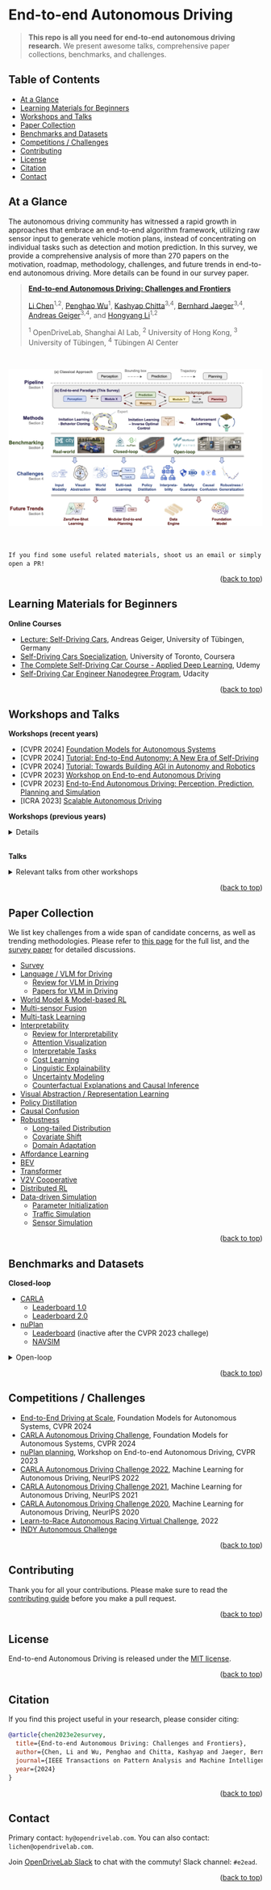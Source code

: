 <div id="top">

# End-to-end Autonomous Driving

> **This repo is all you need for end-to-end autonomous driving research.** We present awesome talks, comprehensive paper collections, benchmarks, and challenges.

<!-- ![](https://img.shields.io/badge/Record-137-673ab7.svg)
![](https://img.shields.io/badge/License-MIT-lightgrey.svg) -->

## Table of Contents

- [At a Glance](#at-a-glance)
- [Learning Materials for Beginners](#learning-materials-for-beginners)
- [Workshops and Talks](#workshops-and-talks)
- [Paper Collection](#paper-collection)
- [Benchmarks and Datasets](#benchmarks-and-datasets)
- [Competitions / Challenges](#competitions--challenges) 
- [Contributing](#contributing)
- [License](#license)
- [Citation](#citation)
- [Contact](#contact)

## At a Glance

The autonomous driving community has witnessed a rapid growth in approaches that embrace an end-to-end algorithm framework, utilizing raw sensor input to generate vehicle motion plans, instead of concentrating on individual tasks such as detection and motion prediction. In this survey, we provide a comprehensive analysis of more than 270 papers on the motivation, roadmap, methodology, challenges, and future trends in end-to-end autonomous driving. More details can be found in our survey paper.

> [**End-to-end Autonomous Driving: Challenges and Frontiers**](https://arxiv.org/abs/2306.16927)
>
> [Li Chen](https://scholar.google.com/citations?user=ulZxvY0AAAAJ&hl=en&authuser=1)<sup>1,2</sup>, [Penghao Wu](https://penghao-wu.github.io)<sup>1</sup>, [Kashyap Chitta](https://kashyap7x.github.io/)<sup>3,4</sup>, [Bernhard Jaeger](https://kait0.github.io/)<sup>3,4</sup>, [Andreas Geiger](https://www.cvlibs.net/)<sup>3,4</sup>, and [Hongyang Li](https://lihongyang.info/)<sup>1,2</sup>
> 
> <sup>1</sup> OpenDriveLab, Shanghai AI Lab, <sup>2</sup> University of Hong Kong, <sup>3</sup> University of Tübingen, <sup>4</sup> Tübingen AI Center
>

<br/>

![](assets/overview.jpg)

<br/>

``
If you find some useful related materials, shoot us an email or simply open a PR!
``

<p align="right">(<a href="#top">back to top</a>)</p>


## Learning Materials for Beginners
  
**Online Courses**
- [Lecture: Self-Driving Cars](https://uni-tuebingen.de/en/fakultaeten/mathematisch-naturwissenschaftliche-fakultaet/fachbereiche/informatik/lehrstuehle/autonomous-vision/lectures/self-driving-cars/), Andreas Geiger, University of Tübingen, Germany
- [Self-Driving Cars Specialization](https://www.coursera.org/specializations/self-driving-cars), University of Toronto, Coursera
- [The Complete Self-Driving Car Course - Applied Deep Learning](https://www.udemy.com/course/applied-deep-learningtm-the-complete-self-driving-car-course/), Udemy
- [Self-Driving Car Engineer Nanodegree Program](https://www.udacity.com/course/self-driving-car-engineer-nanodegree--nd0013), Udacity


<p align="right">(<a href="#top">back to top</a>)</p>
  
## Workshops and Talks

**Workshops (recent years)**
- [CVPR 2024] [Foundation Models for Autonomous Systems](https://opendrivelab.com/cvpr2024/workshop/)
- [CVPR 2024] [Tutorial: End-to-End Autonomy: A New Era of Self-Driving](https://wayve.ai/cvpr-e2ead-tutorial/)
- [CVPR 2024] [Tutorial: Towards Building AGI in Autonomy and Robotics](https://opendrivelab.com/cvpr2024/tutorial/)
- [CVPR 2023] [Workshop on End-to-end Autonomous Driving](https://opendrivelab.com/e2ead/cvpr23.html)
- [CVPR 2023] [End-to-End Autonomous Driving: Perception, Prediction, Planning and Simulation](https://e2ead.github.io/2023.html)
- [ICRA 2023] [Scalable Autonomous Driving](https://sites.google.com/view/icra2023av/home?authuser=0)

**Workshops (previous years)**
<details>

  - [NeurIPS 2022] [Machine Learning for Autonomous Driving](https://ml4ad.github.io/)
  - [IROS 2022] [Behavior-driven Autonomous Driving in Unstructured Environments](https://gamma.umd.edu/workshops/badue22/)
  - [ICRA 2022] [Fresh Perspectives on the Future of Autonomous Driving Workshop](https://www.self-driving-cars.org/)
  - [NeurIPS 2021] [Machine Learning for Autonomous Driving](https://ml4ad.github.io/2021/)
  - [NeurIPS 2020] [Machine Learning for Autonomous Driving](https://ml4ad.github.io/2020/)
  - [CVPR 2020] [Workshop on Scalability in Autonomous Driving](https://sites.google.com/view/cvpr20-scalability)

</details>
</br>

**Talks**
<details>
  <summary>Relevant talks from other workshops</summary>
  
  - [Common Misconceptions in Autonomous Driving](https://www.youtube.com/watch?v=x_42Fji1Z2M) - Andreas Geiger, Workshop on Autonomous Driving, CVPR 2023
  - [Learning Robust Policies for Self-Driving](https://www.youtube.com/watch?v=rm-1sPQV4zg) - Andreas Geiger, AVVision: Autonomous Vehicle Vision Workshop, ECCV 2022
  - [Autonomous Driving: The Way Forward](https://www.youtube.com/watch?v=XmtTjqimW3g) -  Vladlen Koltun, Workshop on AI for Autonomous Driving, ICML 2020
  - [Feedback in Imitation Learning: Confusion on Causality and Covariate Shift](https://www.youtube.com/watch?v=4VAwdCIBTG8) -  Sanjiban Choudhury and Arun Venkatraman, Workshop on AI for Autonomous Driving, ICML 2020
  
</details>
  
<p align="right">(<a href="#top">back to top</a>)</p>

## Paper Collection
We list key challenges from a wide span of candidate concerns, as well as trending methodologies. Please refer to [this page](./papers.md) for the full list, and the [survey paper](https://arxiv.org/abs/2306.16927) for detailed discussions.

- [Survey](./papers.md#survey)
- [Language / VLM for Driving](./papers.md#language--vlm-for-driving)
  - [Review for VLM in Driving](./papers.md#review-for-vlm-in-driving)
  - [Papers for VLM in Driving](./papers.md#papers-for-vlm-in-driving)
- [World Model & Model-based RL](./papers.md#world-model--model-based-rl)
- [Multi-sensor Fusion](./papers.md#multi-sensor-fusion)
- [Multi-task Learning](./papers.md#multi-task-learning)
- [Interpretability](./papers.md#interpretability)
  - [Review for Interpretability](./papers.md#review-for-interpretability)
  - [Attention Visualization](./papers.md#attention-visualization)
  - [Interpretable Tasks](./papers.md#interpretable-tasks)
  - [Cost Learning](./papers.md#cost-learning)
  - [Linguistic Explainability](./papers.md#linguistic-explainability)
  - [Uncertainty Modeling](./papers.md#uncertainty-modeling)
  - [Counterfactual Explanations and Causal Inference](./papers.md#counterfactual-explanations-and-causal-inference)
- [Visual Abstraction / Representation Learning](./papers.md#visual-abstraction--representation-learning)
- [Policy Distillation](./papers.md#policy-distillation)
- [Causal Confusion](./papers.md#causal-confusion)
- [Robustness](./papers.md#robustness)
  - [Long-tailed Distribution](./papers.md#long-tailed-distribution)
  - [Covariate Shift](./papers.md#covariate-shift)
  - [Domain Adaptation](./papers.md#domain-adaptation)
- [Affordance Learning](./papers.md#affordance-learning)
- [BEV](./papers.md#bev)
- [Transformer](./papers.md#transformer)
- [V2V Cooperative](./papers.md#v2v-cooperative)
- [Distributed RL](./papers.md#distributed-rl)
- [Data-driven Simulation](./papers.md#data-driven-simulation)
  - [Parameter Initialization](./papers.md#parameter-initialization)
  - [Traffic Simulation](./papers.md#traffic-simulation)
  - [Sensor Simulation](./papers.md#sensor-simulation)

<p align="right">(<a href="#top">back to top</a>)</p>

## Benchmarks and Datasets

**Closed-loop**
- [CARLA](https://leaderboard.carla.org/leaderboard/)
  - [Leaderboard 1.0](https://leaderboard.carla.org/get_started_v1/)
  - [Leaderboard 2.0](https://leaderboard.carla.org/get_started/)
- [nuPlan](https://www.nuscenes.org/nuplan)
  - [Leaderboard](https://eval.ai/web/challenges/challenge-page/1856/overview) (inactive after the CVPR 2023 challege)
  - [NAVSIM](https://github.com/autonomousvision/navsim)

<details>
  <summary>Open-loop</summary>
  
- [nuScenes](https://www.nuscenes.org/nuscenes)
- [nuPlan](https://www.nuscenes.org/nuplan)
- [Argoverse](https://www.argoverse.org/av2.html)
- [Waymo Open Dataset](https://waymo.com/open/)
  
</details>

<p align="right">(<a href="#top">back to top</a>)</p>

## Competitions / Challenges

- [End-to-End Driving at Scale](https://opendrivelab.com/challenge2024/#end_to_end_driving_at_scale), Foundation Models for Autonomous Systems, CVPR 2024
- [CARLA Autonomous Driving Challenge](https://opendrivelab.com/challenge2024/#carla), Foundation Models for Autonomous Systems, CVPR 2024
- [nuPlan planning](https://opendrivelab.com/AD23Challenge.html#nuplan_planning), Workshop on End-to-end Autonomous Driving, CVPR 2023
- [CARLA Autonomous Driving Challenge 2022](https://ml4ad.github.io/#challenge), Machine Learning for Autonomous Driving, NeurIPS 2022
- [CARLA Autonomous Driving Challenge 2021](https://ml4ad.github.io/2021/#challenge), Machine Learning for Autonomous Driving, NeurIPS 2021
- [CARLA Autonomous Driving Challenge 2020](https://ml4ad.github.io/2020/#challenge), Machine Learning for Autonomous Driving, NeurIPS 2020
- [Learn-to-Race Autonomous Racing Virtual Challenge](https://www.aicrowd.com/challenges/learn-to-race-autonomous-racing-virtual-challenge), 2022
- [INDY Autonomous Challenge](https://www.indyautonomouschallenge.com/)

<p align="right">(<a href="#top">back to top</a>)</p>
  
## Contributing
Thank you for all your contributions. Please make sure to read the [contributing guide](./CONTRIBUTING.md) before you make a pull request.

<p align="right">(<a href="#top">back to top</a>)</p>

## License
End-to-end Autonomous Driving is released under the [MIT license](./LICENSE).

<p align="right">(<a href="#top">back to top</a>)</p>

## Citation
If you find this project useful in your research, please consider citing:
```BibTeX
@article{chen2023e2esurvey,
  title={End-to-end Autonomous Driving: Challenges and Frontiers},
  author={Chen, Li and Wu, Penghao and Chitta, Kashyap and Jaeger, Bernhard and Geiger, Andreas and Li, Hongyang},
  journal={IEEE Transactions on Pattern Analysis and Machine Intelligence},
  year={2024}
}
```

<p align="right">(<a href="#top">back to top</a>)</p>

## Contact
Primary contact: `hy@opendrivelab.com`. You can also contact: `lichen@opendrivelab.com`.

Join [OpenDriveLab Slack](https://opendrivelab.slack.com/join/shared_invite/zt-2ft3dfjoz-6XErfBts4s_8Fen88wO4Jg#/shared-invite/email) to chat with the commuty! Slack channel: `#e2ead`.

<p align="right">(<a href="#top">back to top</a>)</p>
